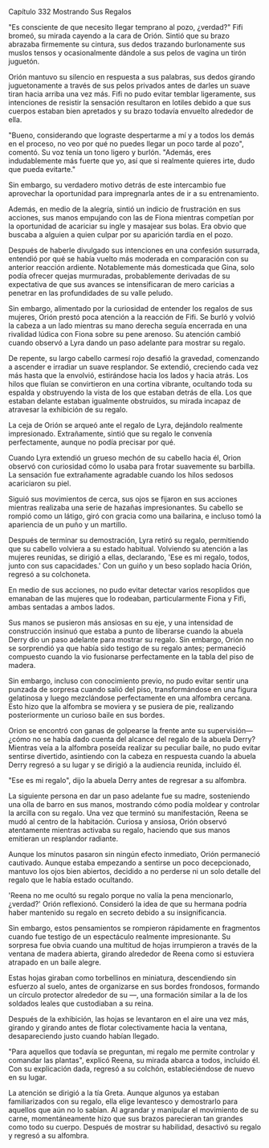 
Capítulo 332 Mostrando Sus Regalos

"Es consciente de que necesito llegar temprano al pozo, ¿verdad?" Fifi bromeó, su mirada cayendo a la cara de Orión. Sintió que su brazo abrazaba firmemente su cintura, sus dedos trazando burlonamente sus muslos tensos y ocasionalmente dándole a sus pelos de vagina un tirón juguetón.

Orión mantuvo su silencio en respuesta a sus palabras, sus dedos girando juguetonamente a través de sus pelos privados antes de darles un suave tiran hacia arriba una vez más. Fifi no pudo evitar temblar ligeramente, sus intenciones de resistir la sensación resultaron en lotiles debido a que sus cuerpos estaban bien apretados y su brazo todavía envuelto alrededor de ella.

"Bueno, considerando que lograste despertarme a mí y a todos los demás en el proceso, no veo por qué no puedes llegar un poco tarde al pozo", comentó. Su voz tenía un tono ligero y burlón. "Además, eres indudablemente más fuerte que yo, así que si realmente quieres irte, dudo que pueda evitarte."

Sin embargo, su verdadero motivo detrás de este intercambio fue aprovechar la oportunidad para impregnarla antes de ir a su entrenamiento.

Además, en medio de la alegría, sintió un indicio de frustración en sus acciones, sus manos empujando con las de Fiona mientras competían por la oportunidad de acariciar su ingle y masajear sus bolas. Era obvio que buscaba a alguien a quien culpar por su aparición tardía en el pozo.

Después de haberle divulgado sus intenciones en una confesión susurrada, entendió por qué se había vuelto más moderada en comparación con su anterior reacción ardiente. Notablemente más domesticada que Gina, solo podía ofrecer quejas murmuradas, probablemente derivadas de su expectativa de que sus avances se intensificaran de mero caricias a penetrar en las profundidades de su valle peludo.

Sin embargo, alimentado por la curiosidad de entender los regalos de sus mujeres, Orión prestó poca atención a la reacción de Fifi. Se burló y volvió la cabeza a un lado mientras su mano derecha seguía encerrada en una rivalidad lúdica con Fiona sobre su pene arenoso. Su atención cambió cuando observó a Lyra dando un paso adelante para mostrar su regalo.

De repente, su largo cabello carmesí rojo desafió la gravedad, comenzando a ascender e irradiar un suave resplandor. Se extendió, creciendo cada vez más hasta que la envolvió, estirándose hacia los lados y hacia atrás. Los hilos que fluían se convirtieron en una cortina vibrante, ocultando toda su espalda y obstruyendo la vista de los que estaban detrás de ella. Los que estaban delante estaban igualmente obstruidos, su mirada incapaz de atravesar la exhibición de su regalo.

La ceja de Orión se arqueó ante el regalo de Lyra, dejándolo realmente impresionado. Extrañamente, sintió que su regalo le convenía perfectamente, aunque no podía precisar por qué.

Cuando Lyra extendió un grueso mechón de su cabello hacia él, Orion observó con curiosidad cómo lo usaba para frotar suavemente su barbilla. La sensación fue extrañamente agradable cuando los hilos sedosos acariciaron su piel.

Siguió sus movimientos de cerca, sus ojos se fijaron en sus acciones mientras realizaba una serie de hazañas impresionantes. Su cabello se rompió como un látigo, giró con gracia como una bailarina, e incluso tomó la apariencia de un puño y un martillo.

Después de terminar su demostración, Lyra retiró su regalo, permitiendo que su cabello volviera a su estado habitual. Volviendo su atención a las mujeres reunidas, se dirigió a ellas, declarando, 'Ese es mi regalo, todos, junto con sus capacidades.' Con un guiño y un beso soplado hacia Orión, regresó a su colchoneta.

En medio de sus acciones, no pudo evitar detectar varios resoplidos que emanaban de las mujeres que lo rodeaban, particularmente Fiona y Fifi, ambas sentadas a ambos lados.

Sus manos se pusieron más ansiosas en su eje, y una intensidad de construcción insinuó que estaba a punto de liberarse cuando la abuela Derry dio un paso adelante para mostrar su regalo. Sin embargo, Orión no se sorprendió ya que había sido testigo de su regalo antes; permaneció compuesto cuando la vio fusionarse perfectamente en la tabla del piso de madera.

Sin embargo, incluso con conocimiento previo, no pudo evitar sentir una punzada de sorpresa cuando salió del piso, transformándose en una figura gelatinosa y luego mezclándose perfectamente en una alfombra cercana. Esto hizo que la alfombra se moviera y se pusiera de pie, realizando posteriormente un curioso baile en sus bordes.

Orion se encontró con ganas de golpearse la frente ante su supervisión— ¿cómo no se había dado cuenta del alcance del regalo de la abuela Derry? Mientras veía a la alfombra poseída realizar su peculiar baile, no pudo evitar sentirse divertido, asintiendo con la cabeza en respuesta cuando la abuela Derry regresó a su lugar y se dirigió a la audiencia reunida, incluido él.

"Ese es mi regalo", dijo la abuela Derry antes de regresar a su alfombra.

La siguiente persona en dar un paso adelante fue su madre, sosteniendo una olla de barro en sus manos, mostrando cómo podía moldear y controlar la arcilla con su regalo. Una vez que terminó su manifestación, Reena se mudó al centro de la habitación. Curiosa y ansiosa, Orión observó atentamente mientras activaba su regalo, haciendo que sus manos emitieran un resplandor radiante.

Aunque los minutos pasaron sin ningún efecto inmediato, Orión permaneció cautivado. Aunque estaba empezando a sentirse un poco decepcionado, mantuvo los ojos bien abiertos, decidido a no perderse ni un solo detalle del regalo que le había estado ocultando.

'Reena no me ocultó su regalo porque no valía la pena mencionarlo, ¿verdad?' Orión reflexionó. Consideró la idea de que su hermana podría haber mantenido su regalo en secreto debido a su insignificancia.

Sin embargo, estos pensamientos se rompieron rápidamente en fragmentos cuando fue testigo de un espectáculo realmente impresionante. Su sorpresa fue obvia cuando una multitud de hojas irrumpieron a través de la ventana de madera abierta, girando alrededor de Reena como si estuviera atrapado en un baile alegre.

Estas hojas giraban como torbellinos en miniatura, descendiendo sin esfuerzo al suelo, antes de organizarse en sus bordes frondosos, formando un círculo protector alrededor de su —, una formación similar a la de los soldados leales que custodiaban a su reina.

Después de la exhibición, las hojas se levantaron en el aire una vez más, girando y girando antes de flotar colectivamente hacia la ventana, desapareciendo justo cuando habían llegado.

"Para aquellos que todavía se preguntan, mi regalo me permite controlar y comandar las plantas", explicó Reena, su mirada abarca a todos, incluido él. Con su explicación dada, regresó a su colchón, estableciéndose de nuevo en su lugar.

La atención se dirigió a la tía Greta. Aunque algunos ya estaban familiarizados con su regalo, ella elige levantesco y demostrarlo para aquellos que aún no lo sabían. Al agrandar y manipular el movimiento de su carne, momentáneamente hizo que sus brazos parecieran tan grandes como todo su cuerpo. Después de mostrar su habilidad, desactivó su regalo y regresó a su alfombra.
